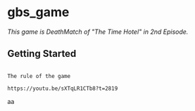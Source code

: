 # gbs_game

*This game is DeathMatch of "The Time Hotel" in 2nd Episode.*


## Getting Started

```

The rule of the game 

https://youtu.be/sXTqLR1CTb8?t=2819

```

aa


